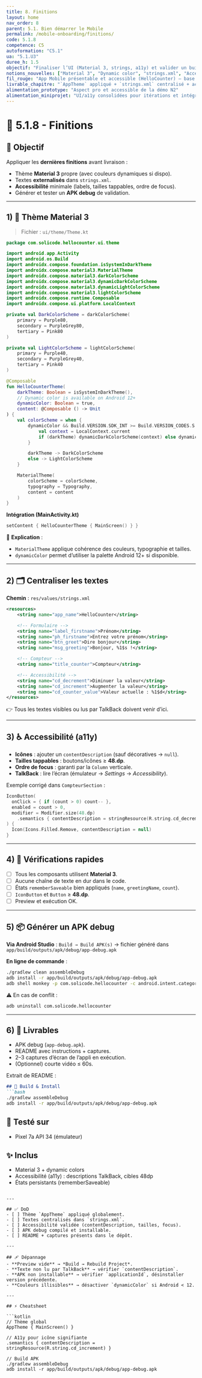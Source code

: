 ```yaml
---
title: 8. Finitions
layout: home
nav_order: 8
parent: 5.1. Bien démarrer le Mobile
permalink: /mobile-onboarding/finitions/
code: 5.1.8
competence: C5
autoformation: "C5.1"
ua: "5.1.U3"
duree_h: 1.5
objectif: "Finaliser l’UI (Material 3, strings, a11y) et valider un build APK de démonstration."
notions_nouvelles: ["Material 3", "Dynamic color", "strings.xml", "Accessibilité (a11y)"]
fil_rouge: "App Mobile présentable et accessible (HelloCounter) — base de validation"
livrable_chapitre: "`AppTheme` appliqué + `strings.xml` centralisé + actions 48dp + APK debug + README + captures"
alimentation_prototype: "Aspect pro et accessible de la démo N2"
alimentation_miniprojet: "UI/a11y consolidées pour itérations et intégration N3"
---
```



# 📘 5.1.8 - Finitions 


## 🎯 Objectif
Appliquer les **dernières finitions** avant livraison :  
- Thème **Material 3** propre (avec couleurs dynamiques si dispo).  
- Textes **externalisés** dans `strings.xml`.  
- **Accessibilité** minimale (labels, tailles tappables, ordre de focus).  
- Générer et tester un **APK debug** de validation.  

---

## 1) 🎨 Thème Material 3

> Fichier : `ui/theme/Theme.kt`

```kotlin
package com.solicode.hellocounter.ui.theme

import android.app.Activity
import android.os.Build
import androidx.compose.foundation.isSystemInDarkTheme
import androidx.compose.material3.MaterialTheme
import androidx.compose.material3.darkColorScheme
import androidx.compose.material3.dynamicDarkColorScheme
import androidx.compose.material3.dynamicLightColorScheme
import androidx.compose.material3.lightColorScheme
import androidx.compose.runtime.Composable
import androidx.compose.ui.platform.LocalContext

private val DarkColorScheme = darkColorScheme(
    primary = Purple80,
    secondary = PurpleGrey80,
    tertiary = Pink80
)

private val LightColorScheme = lightColorScheme(
    primary = Purple40,
    secondary = PurpleGrey40,
    tertiary = Pink40
)

@Composable
fun HelloCounterTheme(
    darkTheme: Boolean = isSystemInDarkTheme(),
    // Dynamic color is available on Android 12+
    dynamicColor: Boolean = true,
    content: @Composable () -> Unit
) {
    val colorScheme = when {
        dynamicColor && Build.VERSION.SDK_INT >= Build.VERSION_CODES.S -> {
            val context = LocalContext.current
            if (darkTheme) dynamicDarkColorScheme(context) else dynamicLightColorScheme(context)
        }

        darkTheme -> DarkColorScheme
        else -> LightColorScheme
    }

    MaterialTheme(
        colorScheme = colorScheme,
        typography = Typography,
        content = content
    )
}
````

**Intégration (MainActivity.kt)**

```kotlin
setContent { HelloCounterTheme { MainScreen() } }
```

🔑 **Explication** :

* `MaterialTheme` applique cohérence des couleurs, typographie et tailles.
* `dynamicColor` permet d’utiliser la palette Android 12+ si disponible.

---

## 2) 🗂️ Centraliser les textes

**Chemin** : `res/values/strings.xml`

```xml
<resources>
    <string name="app_name">HelloCounter</string>

    <!-- Formulaire -->
    <string name="label_firstname">Prénom</string>
    <string name="ph_firstname">Entrez votre prénom</string>
    <string name="btn_greet">Dire bonjour</string>
    <string name="msg_greeting">Bonjour, %1$s !</string>

    <!-- Compteur -->
    <string name="title_counter">Compteur</string>

    <!-- Accessibilité -->
    <string name="cd_decrement">Diminuer la valeur</string>
    <string name="cd_increment">Augmenter la valeur</string>
    <string name="cd_counter_value">Valeur actuelle : %1$d</string>
</resources>
```

👉 Tous les textes visibles ou lus par TalkBack doivent venir d’ici.

---

## 3) ♿ Accessibilité (a11y)

* **Icônes** : ajouter un `contentDescription` (sauf décoratives → `null`).
* **Tailles tappables** : boutons/icônes ≥ **48.dp**.
* **Ordre de focus** : garanti par la `Column` verticale.
* **TalkBack** : lire l’écran (émulateur → *Settings* → *Accessibility*).

Exemple corrigé dans `CompteurSection` :

```kotlin
IconButton(
  onClick = { if (count > 0) count-- },
  enabled = count > 0,
  modifier = Modifier.size(48.dp)
    .semantics { contentDescription = stringResource(R.string.cd_decrement) }
) {
  Icon(Icons.Filled.Remove, contentDescription = null)
}
```

---

## 4) 🧪 Vérifications rapides

* [ ] Tous les composants utilisent **Material 3**.
* [ ] Aucune chaîne de texte en dur dans le code.
* [ ] États `rememberSaveable` bien appliqués (`name`, `greetingName`, `count`).
* [ ] `IconButton` et `Button` ≥ **48.dp**.
* [ ] Preview et exécution OK.

---

## 5) 📦 Générer un APK debug

**Via Android Studio** :
`Build → Build APK(s)` → fichier généré dans
`app/build/outputs/apk/debug/app-debug.apk`

**En ligne de commande** :

```bash
./gradlew clean assembleDebug
adb install -r app/build/outputs/apk/debug/app-debug.apk
adb shell monkey -p com.solicode.hellocounter -c android.intent.category.LAUNCHER 1
```

⚠️ En cas de conflit :

```bash
adb uninstall com.solicode.hellocounter
```

---

## 6) 📑 Livrables

* APK debug (`app-debug.apk`).
* README avec instructions + captures.
* 2–3 captures d’écran de l’appli en exécution.
* (Optionnel) courte vidéo ≤ 60s.

Extrait de README :

````md
## 🚀 Build & Install
```bash
./gradlew assembleDebug
adb install -r app/build/outputs/apk/debug/app-debug.apk
````

## 📱 Testé sur

* Pixel 7a API 34 (émulateur)

## ✨ Inclus

* Material 3 + dynamic colors
* Accessibilité (a11y) : descriptions TalkBack, cibles 48dp
* États persistants (rememberSaveable)

````

---

## ✅ DoD
- [ ] Thème `AppTheme` appliqué globalement.  
- [ ] Textes centralisés dans `strings.xml`.  
- [ ] Accessibilité validée (contentDescription, tailles, focus).  
- [ ] APK debug compilé et installable.  
- [ ] README + captures présents dans le dépôt.  

---

## 🩹 Dépannage
- **Preview vide** → *Build → Rebuild Project*.  
- **Texte non lu par TalkBack** → vérifier `contentDescription`.  
- **APK non installable** → vérifier `applicationId`, désinstaller version précédente.  
- **Couleurs illisibles** → désactiver `dynamicColor` si Android < 12.  

---

## ⚡ Cheatsheet

```kotlin
// Thème global
AppTheme { MainScreen() }

// A11y pour icône signifiante
.semantics { contentDescription = stringResource(R.string.cd_increment) }

// Build APK
./gradlew assembleDebug
adb install -r app/build/outputs/apk/debug/app-debug.apk
````

